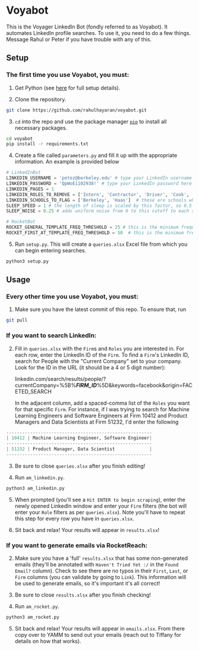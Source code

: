 # Voyabot

This is the Voyager LinkedIn Bot (fondly referred to as Voyabot). It automates LinkedIn profile searches. To use it, you need to do a few things. Message Rahul or Peter if you have trouble with any of this.

## Setup

### The first time you use Voyabot, you must:

1. Get Python (see [here](https://inst.eecs.berkeley.edu/~cs61a/sp20/lab/lab00/) for full setup details).

2. Clone the repository.
```bash
git clone https://github.com/rahulhayaran/voyabot.git
```

3. `cd` into the repo and use the package manager [`pip`](https://pip.pypa.io/en/stable/) to install all necessary packages.
```bash
cd voyabot
pip install -r requirements.txt
```

4. Create a file called `parameters.py` and fill it up with the appropriate information. An example is provided below
```python
# LinkedInBot
LINKEDIN_USERNAME = 'petez@berkeley.edu' # type your LinkedIn username here in single quotes
LINKEDIN_PASSWORD = 'QpWoEi102938!' # type your LinkedIn password here in single quotes
LINKEDIN_PAGES = 1
LINKEDIN_ROLES_TO_REMOVE = ['Intern', 'Contractor', 'Driver', 'Cook', 'Server', 'Associate', 'Creator']  # these are roles you want removed from your searches
LINKEDIN_SCHOOLS_TO_FLAG = ['Berkeley', 'Haas']  # these are schools whose alumni you want tracked
SLEEP_SPEED = 1 # the length of sleep is scaled by this factor, so 0.5 halves the wait time
SLEEP_NOISE = 0.25 # adds uniform noise from 0 to this cutoff to each sleep, set to 0 to disable

# RocketBot
ROCKET_GENERAL_TEMPLATE_FREQ_THRESHOLD = 25 # this is the minimum frequency (0-100) an email template must have on RocketReach to be included
ROCKET_FIRST_AT_TEMPLATE_FREQ_THRESHOLD = 50  # this is the minimum frequency (0-100) the 'first@firm.com' email template must have on RocketReach to be included
```

5. Run `setup.py`. This will create a `queries.xlsx` Excel file from which you can begin entering searches.
```bash
python3 setup.py
```

## Usage

### Every other time you use Voyabot, you must:

1. Make sure you have the latest commit of this repo. To ensure that, run
```bash
git pull
```

### If you want to search LinkedIn:

2. Fill in `queries.xlsx` with the `Firm`s and `Roles` you are interested in. For each row, enter the LinkedIn ID of the `Firm`. To find a `Firm`'s LinkedIn ID, search for People with the "Current Company" set to your company. Look for the ID in the URL (it should be a 4 or 5 digit number):

   linkedin.com/search/results/people/?currentCompany=%5B%***FIRM_ID***%5D&keywords=facebook&origin=FACETED_SEARCH

   In the adjacent column, add a spaced-comma list of the `Roles` you want for that specific `Firm`. For instance, if I was trying to search for Machine Learning Engineers and Software Engineers at Firm 10412 and Product Managers and Data Scientists at Firm 51232, I'd enter the following
```python
-------------------------------------------------------
| 10412 | Machine Learning Engineer, Software Engineer|
-------------------------------------------------------
| 51232 | Product Manager, Data Scientist             |
-------------------------------------------------------
```

3. Be sure to close `queries.xlsx` after you finish editing!

4. Run `am_linkedin.py`.
```bash
python3 am_linkedin.py
```

5. When prompted (you'll see a `Hit ENTER to begin scraping`), enter the newly opened LinkedIn window and enter your `Firm` filters (the bot will enter your `Role` filters as per `queries.xlsx`). Note you'll have to repeat this step for every row you have in `queries.xlsx`.

6. Sit back and relax! Your results will appear in `results.xlsx`!

### If you want to generate emails via RocketReach:

2. Make sure you have a 'full' `results.xlsx` that has some non-generated emails (they'll be annotated with `Haven't Tried Yet :/` in the `Found Email?` column). Check to see there are no typos in their `First`, `Last`, or `Firm` columns (you can validate by going to `Link`). This information will be used to generate emails, so it's important it's all correct!

3. Be sure to close `results.xlsx` after you finish checking!

4. Run `am_rocket.py`.
```bash
python3 am_rocket.py
```

5. Sit back and relax! Your results will appear in `emails.xlsx`. From there copy over to YAMM to send out your emails (reach out to Tiffany for details on how that works).
